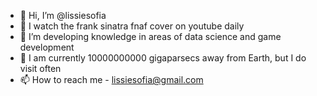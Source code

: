 - 👋 Hi, I’m @lissiesofia
- 👀 I watch the frank sinatra fnaf cover on youtube daily
- 🌱 I’m developing knowledge in areas of data science and game development
- 🚀 I am currently 10000000000 gigaparsecs away from Earth, but I do visit often
- 📫 How to reach me - lissiesofia@gmail.com

<!---
lissiesofia/lissiesofia is a ✨ special ✨ repository because its `README.md` (this file) appears on your GitHub profile.
You can click the Preview link to take a look at your changes.
--->

